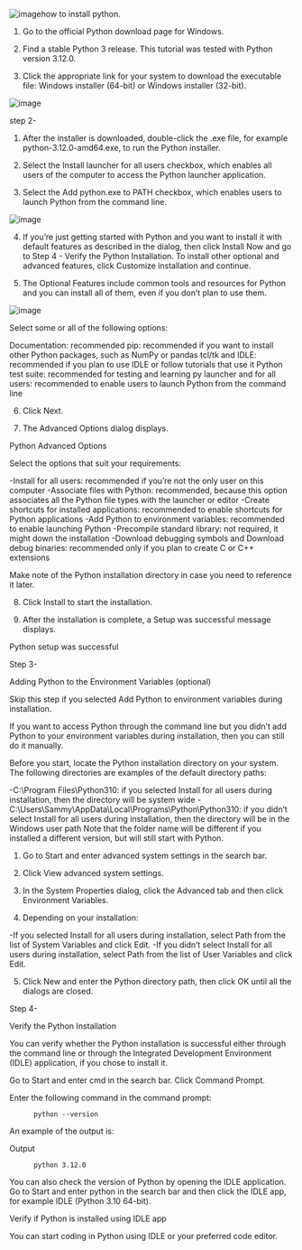 ![image](https://github.com/13AkmalAlf/pertemuan-1-basis-data/assets/148737219/dacb02ec-6abc-41ff-b7eb-65e803be04f6)how to install python.
 
1. Go to the official Python download page for Windows.

2. Find a stable Python 3 release. This tutorial was tested with Python version 3.12.0.

3. Click the appropriate link for your system to download the executable file: Windows installer (64-bit) or Windows installer (32-bit).

![image](https://github.com/13AkmalAlf/pertemuan-1-basis-data/assets/148737219/64d60f33-f073-4728-a0f4-9980c24cc8ca)

step 2-

1. After the installer is downloaded, double-click the .exe file, for example python-3.12.0-amd64.exe, to run the Python installer.

2. Select the Install launcher for all users checkbox, which enables all users of the computer to access the Python launcher application.

3. Select the Add python.exe to PATH checkbox, which enables users to launch Python from the command line.

![image](https://github.com/13AkmalAlf/pertemuan-1-basis-data/assets/148737219/dc7918b6-c124-4675-ae01-14c6fee83fa5)

4. If you’re just getting started with Python and you want to install it with default features as described in the dialog, then click Install Now and go to Step 4 - Verify the Python Installation. To install other optional and advanced features, click Customize installation and continue.

5. The Optional Features include common tools and resources for Python and you can install all of them, even if you don’t plan to use them.

![image](https://github.com/13AkmalAlf/pertemuan-1-basis-data/assets/148737219/2dd80e60-6f13-479b-a07a-b6dd9f3f4dab)

Select some or all of the following options:

Documentation: recommended
pip: recommended if you want to install other Python packages, such as NumPy or pandas
tcl/tk and IDLE: recommended if you plan to use IDLE or follow tutorials that use it
Python test suite: recommended for testing and learning
py launcher and for all users: recommended to enable users to launch Python from the command line

6. Click Next.

7. The Advanced Options dialog displays.

Python Advanced Options

Select the options that suit your requirements:

-Install for all users: recommended if you’re not the only user on this computer
-Associate files with Python: recommended, because this option associates all the Python file types with the launcher or editor
-Create shortcuts for installed applications: recommended to enable shortcuts for Python applications
-Add Python to environment variables: recommended to enable launching Python
-Precompile standard library: not required, it might down the installation
-Download debugging symbols and Download debug binaries: recommended only if you plan to create C or C++ extensions

Make note of the Python installation directory in case you need to reference it later.

8. Click Install to start the installation.

9. After the installation is complete, a Setup was successful message displays.

Python setup was successful

Step 3-

Adding Python to the Environment Variables (optional)

Skip this step if you selected Add Python to environment variables during installation.

If you want to access Python through the command line but you didn’t add Python to your environment variables during installation, then you can still do it manually.

Before you start, locate the Python installation directory on your system. The following directories are examples of the default directory paths:

-C:\Program Files\Python310: if you selected Install for all users during installation, then the directory will be system wide
-C:\Users\Sammy\AppData\Local\Programs\Python\Python310: if you didn’t select Install for all users during installation, then the directory will be in the Windows user path
Note that the folder name will be different if you installed a different version, but will still start with Python.

1. Go to Start and enter advanced system settings in the search bar.

2. Click View advanced system settings.

3. In the System Properties dialog, click the Advanced tab and then click Environment Variables.

4. Depending on your installation:

-If you selected Install for all users during installation, select Path from the list of System Variables and click Edit.
-If you didn’t select Install for all users during installation, select Path from the list of User Variables and click Edit.

5. Click New and enter the Python directory path, then click OK until all the dialogs are closed.

Step 4-

Verify the Python Installation

You can verify whether the Python installation is successful either through the command line or through the Integrated Development Environment (IDLE) application, if you chose to install it.

Go to Start and enter cmd in the search bar. Click Command Prompt.

Enter the following command in the command prompt:

          python --version

An example of the output is:

Output

          python 3.12.0

You can also check the version of Python by opening the IDLE application. Go to Start and enter python in the search bar and then click the IDLE app, for example IDLE (Python 3.10 64-bit).

Verify if Python is installed using IDLE app

You can start coding in Python using IDLE or your preferred code editor.
